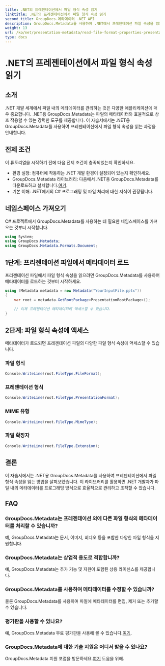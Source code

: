 ```yaml
---
title: .NET의 프레젠테이션에서 파일 형식 속성 읽기
linktitle: .NET의 프레젠테이션에서 파일 형식 속성 읽기
second_title: GroupDocs.메타데이터 .NET API
description: GroupDocs.Metadata를 사용하여 .NET에서 프레젠테이션 파일 속성을 읽는 방법을 알아보세요. 프로그래밍 방식으로 파일 형식 세부정보에 액세스합니다.
weight: 13
url: /ko/net/presentation-metadata/read-file-format-properties-presentations/
type: docs
---
```

# .NET의 프레젠테이션에서 파일 형식 속성 읽기

## 소개
.NET 개발 세계에서 파일 내의 메타데이터를 관리하는 것은 다양한 애플리케이션에 매우 중요합니다. .NET용 GroupDocs.Metadata는 파일의 메타데이터와 효율적으로 상호 작용할 수 있는 강력한 도구를 제공합니다. 이 자습서에서는 .NET용 GroupDocs.Metadata를 사용하여 프레젠테이션에서 파일 형식 속성을 읽는 과정을 안내합니다.
## 전제 조건
이 튜토리얼을 시작하기 전에 다음 전제 조건이 충족되었는지 확인하세요.
- 환경 설정: 컴퓨터에 작동하는 .NET 개발 환경이 설정되어 있는지 확인하세요.
-  GroupDocs.Metadata 라이브러리: 다음에서 .NET용 GroupDocs.Metadata를 다운로드하고 설치합니다.[여기](https://releases.groupdocs.com/metadata/net/).
- 기본 이해: .NET에서의 C# 프로그래밍 및 파일 처리에 대한 지식이 권장됩니다.

## 네임스페이스 가져오기
C# 프로젝트에서 GroupDocs.Metadata를 사용하는 데 필요한 네임스페이스를 가져오는 것부터 시작합니다.
```csharp
using System;
using GroupDocs.Metadata;
using GroupDocs.Metadata.Formats.Document;
```
## 1단계: 프리젠테이션 파일에서 메타데이터 로드
프리젠테이션 파일에서 파일 형식 속성을 읽으려면 GroupDocs.Metadata를 사용하여 메타데이터를 로드하는 것부터 시작하세요.
```csharp
using (Metadata metadata = new Metadata("YourInputFile.pptx"))
{
    var root = metadata.GetRootPackage<PresentationRootPackage>();
    
    // 이제 프레젠테이션 메타데이터에 액세스할 수 있습니다.
}
```
## 2단계: 파일 형식 속성에 액세스
메타데이터가 로드되면 프레젠테이션 파일의 다양한 파일 형식 속성에 액세스할 수 있습니다.
### 파일 형식
```csharp
Console.WriteLine(root.FileType.FileFormat);
```
### 프레젠테이션 형식
```csharp
Console.WriteLine(root.FileType.PresentationFormat);
```
### MIME 유형
```csharp
Console.WriteLine(root.FileType.MimeType);
```
### 파일 확장자
```csharp
Console.WriteLine(root.FileType.Extension);
```

## 결론
이 자습서에서는 .NET용 GroupDocs.Metadata를 사용하여 프레젠테이션에서 파일 형식 속성을 읽는 방법을 살펴보았습니다. 이 라이브러리를 활용하면 .NET 개발자가 파일 내의 메타데이터를 프로그래밍 방식으로 효율적으로 관리하고 조작할 수 있습니다.

## FAQ
### GroupDocs.Metadata는 프레젠테이션 외에 다른 파일 형식의 메타데이터를 처리할 수 있습니까?
예, GroupDocs.Metadata는 문서, 이미지, 비디오 등을 포함한 다양한 파일 형식을 지원합니다.
### GroupDocs.Metadata는 상업적 용도로 적합합니까?
예, GroupDocs.Metadata는 추가 기능 및 지원이 포함된 상용 라이센스를 제공합니다.
### GroupDocs.Metadata를 사용하여 메타데이터를 수정할 수 있습니까?
물론 GroupDocs.Metadata를 사용하여 파일에 메타데이터를 편집, 제거 또는 추가할 수 있습니다.
### 평가판을 사용할 수 있나요?
 예, GroupDocs.Metadata 무료 평가판을 사용해 볼 수 있습니다.[여기](https://releases.groupdocs.com/).
### GroupDocs.Metadata에 대한 기술 지원은 어디서 받을 수 있나요?
 GroupDocs.Metadata 지원 포럼을 방문하세요.[여기](https://forum.groupdocs.com/c/metadata/14) 도움을 위해.